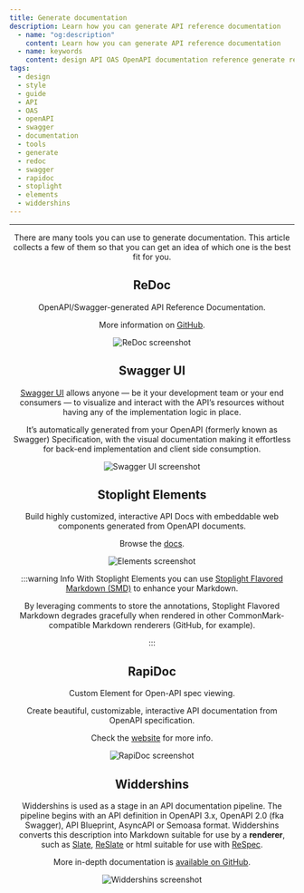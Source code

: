 ```yaml
---
title: Generate documentation
description: Learn how you can generate API reference documentation
  - name: "og:description"
    content: Learn how you can generate API reference documentation
  - name: keywords
    content: design API OAS OpenAPI documentation reference generate redoc swagger rapidoc stoplight elements Widdershins
tags:
  - design
  - style
  - guide
  - API
  - OAS
  - openAPI
  - swagger
  - documentation
  - tools
  - generate
  - redoc
  - swagger
  - rapidoc
  - stoplight
  - elements
  - widdershins
---
```


<Header/>

---

There are many tools you can use to generate documentation.
This article collects a few of them so that you can get an idea of which one is the best fit for you.

## ReDoc

OpenAPI/Swagger-generated API Reference Documentation.

More information on [GitHub](https://github.com/Redocly/redoc).

<!-- markdown-link-check-disable -->

![ReDoc screenshot](/images/redoc.png)

<!-- markdown-link-check-enable -->

## Swagger UI

<!-- vale off -->

[Swagger UI](https://swagger.io/tools/swagger-ui/) allows anyone — be it your development team or your end consumers — to visualize and interact with the API’s resources without having any of the implementation logic in place.

<!-- vale on -->

It’s automatically generated from your OpenAPI (formerly known as Swagger) Specification, with the visual documentation making it effortless for back-end implementation and client side consumption.

<!-- markdown-link-check-disable -->

![Swagger UI screenshot](/images/swagger-ui.png)

<!-- markdown-link-check-enable -->

## Stoplight Elements

Build highly customized, interactive API Docs with embeddable web components generated from OpenAPI documents.

Browse the [docs](https://stoplight.io/open-source/elements/).

<!-- markdown-link-check-disable -->

![Elements screenshot](/images/elements.png)

<!-- markdown-link-check-enable -->

:::warning Info
With Stoplight Elements you can use [Stoplight Flavored Markdown (SMD)](https://meta.stoplight.io/docs/studio/docs/Documentation/03a-stoplight-flavored-markdown.md) to enhance your Markdown.

<!-- vale off -->

By leveraging comments to store the annotations, Stoplight Flavored Markdown degrades gracefully when rendered in other CommonMark-compatible Markdown renderers (GitHub, for example).
<!-- vale on -->
:::

## RapiDoc

Custom Element for Open-API spec viewing.

Create beautiful, customizable, interactive API documentation from OpenAPI specification.

Check the [website](https://mrin9.github.io/RapiDoc/) for more info.

<!-- markdown-link-check-disable -->

![RapiDoc screenshot](/images/rapidoc.png)

<!-- markdown-link-check-enable -->
## Widdershins

<!-- markdown-link-check-disable -->

Widdershins is used as a stage in an API documentation pipeline.
The pipeline begins with an API definition in OpenAPI 3.x, OpenAPI 2.0 (fka Swagger), API Blueprint, AsyncAPI or Semoasa format.
Widdershins converts this description into Markdown suitable for use by a **renderer**, such as [Slate](https://github.com/slatedocs/slate), [ReSlate](https://github.com/mermade/reslate) or html suitable for use with [ReSpec](https://github.com/w3c/respec).

More in-depth documentation is [available on GitHub](https://mermade.github.io/widdershins).

![Widdershins screenshot](/images/widdershins.png)

<!-- markdown-link-check-enable -->
